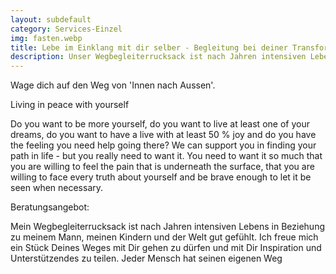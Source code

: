 ```yaml
---
layout: subdefault
category: Services-Einzel
img: fasten.webp
title: Lebe im Einklang mit dir selber - Begleitung bei deiner Transformation
description: Unser Wegbegleiterrucksack ist nach Jahren intensiven Lebens in Beziehung als Paar, als Eltern, als Manager und als Teiler dieser Welt gut gefüllt. Wir freue uns ein Stück Deines Weges mit Dir gehen zu dürfen und mit Dir Inspiration und Unterstützendes zu teilen.
---
```


Wage dich auf den Weg von 'Innen nach Aussen'.


Living in peace with yourself

Do you want to be more yourself, do you want to live at least one of your dreams, do you want to have a live with at least 50 % joy and do you have the feeling you need help going there?
We can support you in finding your path in life - but you really need to want it.
You need to want it so much that you are willing to feel the pain that is underneath the surface, that you are willing to face every truth about yourself and be brave enough to let it be seen when necessary.


Beratungsangebot:

Mein Wegbegleiterrucksack ist nach Jahren intensiven Lebens in Beziehung zu meinem Mann, meinen Kindern und der Welt gut gefühlt.
Ich freue mich ein Stück Deines Weges mit Dir gehen zu dürfen und mit Dir Inspiration und Unterstützendes zu teilen.
Jeder Mensch hat seinen eigenen Weg
